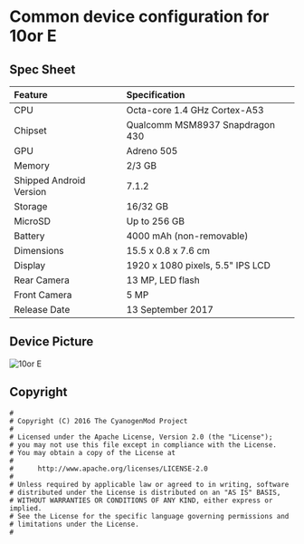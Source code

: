 # Common device configuration for 10or E

## Spec Sheet

| Feature                 | Specification                     |
| :---------------------- | :-------------------------------- |
| CPU                     | Octa-core 1.4 GHz Cortex-A53      |
| Chipset                 | Qualcomm MSM8937 Snapdragon 430   |
| GPU                     | Adreno 505                        |
| Memory                  | 2/3 GB                            |
| Shipped Android Version | 7.1.2                             |
| Storage                 | 16/32 GB                          |
| MicroSD                 | Up to 256 GB                      |
| Battery                 | 4000 mAh (non-removable)          |
| Dimensions              | 15.5 x 0.8 x 7.6 cm               |
| Display                 | 1920 x 1080 pixels, 5.5" IPS LCD  |
| Rear Camera             | 13 MP, LED flash                  |
| Front Camera            | 5 MP                              |
| Release Date            | 13 September 2017                 |

## Device Picture

![10or E](https://www.91-img.com/pictures/120816-v1-10.or-e-16gb-mobile-phone-hres-3.jpg "10or E")

## Copyright

```
#
# Copyright (C) 2016 The CyanogenMod Project
#
# Licensed under the Apache License, Version 2.0 (the "License");
# you may not use this file except in compliance with the License.
# You may obtain a copy of the License at
#
#      http://www.apache.org/licenses/LICENSE-2.0
#
# Unless required by applicable law or agreed to in writing, software
# distributed under the License is distributed on an "AS IS" BASIS,
# WITHOUT WARRANTIES OR CONDITIONS OF ANY KIND, either express or implied.
# See the License for the specific language governing permissions and
# limitations under the License.
#
